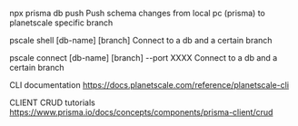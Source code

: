 npx prisma db push
Push schema changes from local pc (prisma) to planetscale specific branch

pscale shell [db-name] [branch]
Connect to a db and a certain branch

pscale connect [db-name] [branch] --port XXXX
Connect to a db and a certain branch

CLI documentation
https://docs.planetscale.com/reference/planetscale-cli

CLIENT CRUD tutorials
https://www.prisma.io/docs/concepts/components/prisma-client/crud
